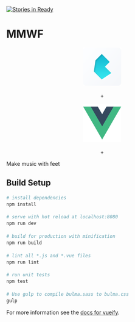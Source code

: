 [![Stories in Ready](https://badge.waffle.io/JordanAssayah/MMWF.png?label=ready&title=Ready)](https://waffle.io/JordanAssayah/MMWF)
# MMWF
<div align="center">
  <img src="img/bulma.png" alt="Bulma Framework CSS" width="100" height="100"> <p>+</p>
  <img src="img/vuejs.png" alt="VueJS Framework JavaScript" width="100" height="100"> <p>+</p>
</div>

Make music with feet

## Build Setup

``` bash
# install dependencies
npm install

# serve with hot reload at localhost:8080
npm run dev

# build for production with minification
npm run build

# lint all *.js and *.vue files
npm run lint

# run unit tests
npm test

# Use gulp to compile bulma.sass to bulma.css
gulp
```

For more information see the [docs for vueify](https://github.com/vuejs/vueify).
